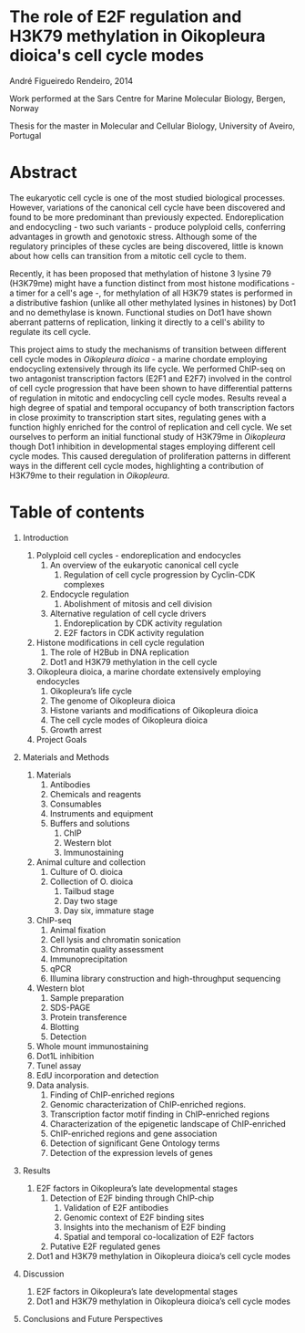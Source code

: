 The role of E2F regulation and H3K79 methylation in Oikopleura dioica's cell cycle modes
=============

André Figueiredo Rendeiro, 2014

Work performed at the Sars Centre for Marine Molecular Biology, Bergen, Norway

Thesis for the master in Molecular and Cellular Biology, University of Aveiro, Portugal

# Abstract
The eukaryotic cell cycle is one of the most studied biological processes. However, variations of the canonical cell cycle have been discovered and found to be more predominant than previously expected. Endoreplication and endocycling - two such variants - produce polyploid cells, conferring advantages in growth and genotoxic stress. Although some of the regulatory principles of these cycles are being discovered, little is known about how cells can transition from a mitotic cell cycle to them.

Recently, it has been proposed that methylation of histone 3 lysine 79 (H3K79me) might have a function distinct from most histone modifications - a timer for a cell's age -, for methylation of all H3K79 states is performed in a distributive fashion (unlike all other methylated lysines in histones) by Dot1 and no demethylase is known. Functional studies on Dot1 have shown aberrant patterns of replication, linking it directly to a cell's ability to regulate its cell cycle.

This project aims to study the mechanisms of transition between different cell cycle modes in *Oikopleura dioica* - a marine chordate employing endocycling extensively through its life cycle.
We performed ChIP-seq on two antagonist transcription factors (E2F1 and E2F7) involved in the control of cell cycle progression that have been shown to have differential patterns of regulation in mitotic and endocycling cell cycle modes. Results reveal a high degree of spatial and temporal occupancy of both transcription factors in close proximity to transcription start sites, regulating genes with a function highly enriched for the control of replication and cell cycle. We set ourselves to perform an initial functional study of H3K79me in *Oikopleura* though Dot1 inhibition in developmental stages employing different cell cycle modes. This caused deregulation of proliferation patterns in different ways in the different cell cycle modes, highlighting a contribution of H3K79me to their regulation in *Oikopleura*.

# Table of contents

1. Introduction
	1. Polyploid cell cycles - endoreplication and endocycles
		1. An overview of the eukaryotic canonical cell cycle
			1. Regulation of cell cycle progression by Cyclin-CDK complexes
		2. Endocycle regulation
			1. Abolishment of mitosis and cell division
		2. Alternative regulation of cell cycle drivers
			1. Endoreplication by CDK activity regulation
			2. E2F factors in CDK activity regulation
	2. Histone modifications in cell cycle regulation
		1. The role of H2Bub in DNA replication
		2. Dot1 and H3K79 methylation in the cell cycle
	3. Oikopleura dioica, a marine chordate extensively employing endocycles
		1. Oikopleura’s life cycle
		2. The genome of Oikopleura dioica
		3. Histone variants and modifications of Oikopleura dioica
		4. The cell cycle modes of Oikopleura dioica
		5. Growth arrest
	4. Project Goals

2. Materials and Methods
	1. Materials
		1. Antibodies
		2. Chemicals and reagents
		3. Consumables
		4. Instruments and equipment
		5. Buffers and solutions
			1. ChIP
			2. Western blot
			3. Immunostaining
	2. Animal culture and collection
		1.	Culture of O. dioica
		2. Collection of O. dioica
		 	1. Tailbud stage
			2. Day two stage
			3. Day six, immature stage
	3. ChIP-seq
		1. Animal fixation
		2. Cell lysis and chromatin sonication
		3. Chromatin quality assessment
		4. Immunoprecipitation
		5. qPCR
		6. Illumina library construction and high-throughput sequencing
	4. Western blot
		1. Sample preparation
		2. SDS-PAGE
		3. Protein transference
		4. Blotting
		5. Detection
	5. Whole mount immunostaining
	6. Dot1L inhibition
	7. Tunel assay
	8. EdU incorporation and detection
	9. Data analysis.
		1. Finding of ChIP-enriched regions
		2. Genomic characterization of ChIP-enriched regions.
		3. Transcription factor motif finding in ChIP-enriched regions
		4. Characterization of the epigenetic landscape of ChIP-enriched
		5. ChIP-enriched regions and gene association
		6. Detection of significant Gene Ontology terms
		7. Detection of the expression levels of genes

3. Results
	1. E2F factors in Oikopleura’s late developmental stages
		1. Detection of E2F binding through ChIP-chip
			1. Validation of E2F antibodies
			2. Genomic context of E2F binding sites
			3. Insights into the mechanism of E2F binding
			4. Spatial and temporal co-localization of E2F factors
		2. Putative E2F regulated genes
	2. Dot1 and H3K79 methylation in Oikopleura dioica’s cell cycle modes

4. Discussion
	1. E2F factors in Oikopleura’s late developmental stages
	2. Dot1 and H3K79 methylation in Oikopleura dioica’s cell cycle modes

5. Conclusions and Future Perspectives
